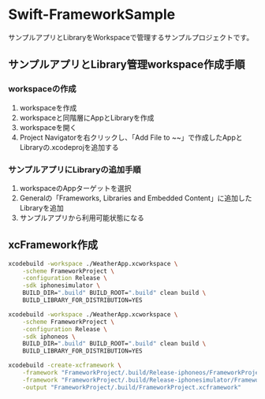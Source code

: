# Swift-FrameworkSample

サンプルアプリとLibraryをWorkspaceで管理するサンプルプロジェクトです。

## サンプルアプリとLibrary管理workspace作成手順

### workspaceの作成

1. workspaceを作成
1. workspaceと同階層にAppとLibraryを作成
1. workspaceを開く
1. Project Navigatorを右クリックし、「Add File to ~~」で作成したAppとLibraryの.xcodeprojを追加する

### サンプルアプリにLibraryの追加手順

1. workspaceのAppターゲットを選択
1. Generalの「Frameworks, Libraries and Embedded Content」に追加したLibraryを追加
1. サンプルアプリから利用可能状態になる

## xcFramework作成

```bash
xcodebuild -workspace ./WeatherApp.xcworkspace \
    -scheme FrameworkProject \
    -configuration Release \
    -sdk iphonesimulator \
    BUILD_DIR=".build" BUILD_ROOT=".build" clean build \
    BUILD_LIBRARY_FOR_DISTRIBUTION=YES

xcodebuild -workspace ./WeatherApp.xcworkspace \
    -scheme FrameworkProject \
    -configuration Release \
    -sdk iphoneos \
    BUILD_DIR=".build" BUILD_ROOT=".build" clean build \
    BUILD_LIBRARY_FOR_DISTRIBUTION=YES

xcodebuild -create-xcframework \
    -framework "FrameworkProject/.build/Release-iphoneos/FrameworkProject.framework" \
    -framework "FrameworkProject/.build/Release-iphonesimulator/FrameworkProject.framework" \
    -output "FrameworkProject/.build/FrameworkProject.xcframework"
```